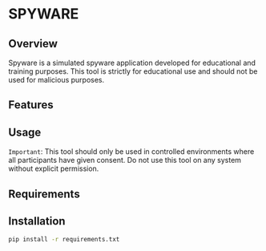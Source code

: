 # SPYWARE
## Overview
Spyware is a simulated spyware application developed for educational and training purposes. This tool is strictly for educational use and should not be used for malicious purposes.
## Features
## Usage
`Important`: This tool should only be used in controlled environments where all participants have given consent. Do not use this tool on any system without explicit permission.
## Requirements

## Installation

```bash
pip install -r requirements.txt
```



